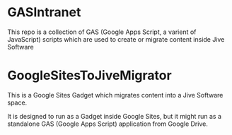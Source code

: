 # GASIntranet

This repo is a collection of GAS (Google Apps Script, a varient of JavaScript) scripts which are used to create or migrate content inside Jive Software

# GoogleSitesToJiveMigrator
This is a Google Sites Gadget which migrates content into a Jive Software space.

It is designed to run as a Gadget inside Google Sites, but it might run as a standalone GAS (Google Apps Script) application from Google Drive.

